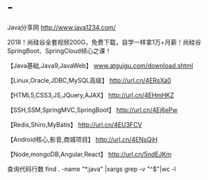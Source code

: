 # -
Java֪分享网
http://www.java1234.com/

2018！尚硅谷全套视频200G，免费下载，自学一样拿1万+月薪！尚硅谷SpringBoot、SpringCloud倾心之课！

【Java基础,Java9,JavaWeb】
www.atguigu.com/download.shtml 

【Linux,Oracle,JDBC,MySQL高级】
http://url.cn/4ERsXa0 

【HTML5,CSS3,JS,JQuery,AJAX】
http://url.cn/4EHmHKZ 

【SSH,SSM,SpringMVC,SpringBoot】
http://url.cn/4Ej6ePw 

【Redis,Shiro,MyBatis】
http://url.cn/4EU3FCV 

【Android核心,影音,商城项目】
http://url.cn/4ENsQjH 

【Node,mongoDB,Angular,React】
http://url.cn/5ndEJKm

查询代码行数
find . -name "*.java"  |xargs grep -v "^$"|wc -l
